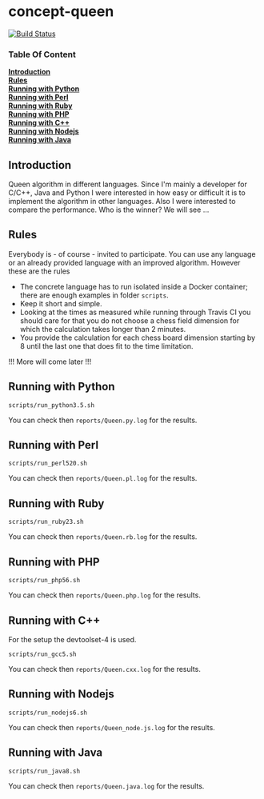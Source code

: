 # concept-queen
    
[![Build Status](https://travis-ci.org/Nachtfeuer/concept-queen.svg?branch=master)](https://travis-ci.org/Nachtfeuer/concept-queen)

### Table Of Content
[**Introduction**](#introduction)  
[**Rules**](#rules)  
[**Running with Python**](#running-with-python)  
[**Running with Perl**](#running-with-perl)  
[**Running with Ruby**](#running-with-ruby)  
[**Running with PHP**](#running-with-php)  
[**Running with C++**](#running-with-c)  
[**Running with Nodejs**](#running-with-nodejs)  
[**Running with Java**](#running-with-java)  

## Introduction
Queen algorithm in different languages. Since I'm mainly a developer
for C/C++, Java and Python I were interested in how easy or
difficult it is to implement the algorithm in other languages.
Also I were interested to compare the performance.
Who is the winner? We will see ...

## Rules
Everybody is - of course - invited to participate. You can use any language
or an already provided language with an improved algorithm. However these
are the rules

 - The concrete language has to run isolated inside a Docker container;
   there are enough examples in folder `scripts`.
 - Keep it short and simple.
 - Looking at the times as measured while running through Travis CI you
   should care for that you do not choose a chess field dimension for which
   the calculation takes longer than 2 minutes.
 - You provide the calculation for each chess board dimension starting by 8
   until the last one that does fit to the time limitation.

!!! More will come later !!!


## Running with Python

```
scripts/run_python3.5.sh
```

You can check then `reports/Queen.py.log`
for the results.

## Running with Perl

```
scripts/run_perl520.sh
```

You can check then `reports/Queen.pl.log`
for the results.

## Running with Ruby

```
scripts/run_ruby23.sh
```

You can check then `reports/Queen.rb.log`
for the results.

## Running with PHP

```
scripts/run_php56.sh
```

You can check then `reports/Queen.php.log`
for the results.

## Running with C++
For the setup the devtoolset-4 is used.

```
scripts/run_gcc5.sh
```

You can check then `reports/Queen.cxx.log`
for the results.

## Running with Nodejs 

```
scripts/run_nodejs6.sh
```

You can check then `reports/Queen_node.js.log`
for the results.


## Running with Java 

```
scripts/run_java8.sh
```

You can check then `reports/Queen.java.log`
for the results.

